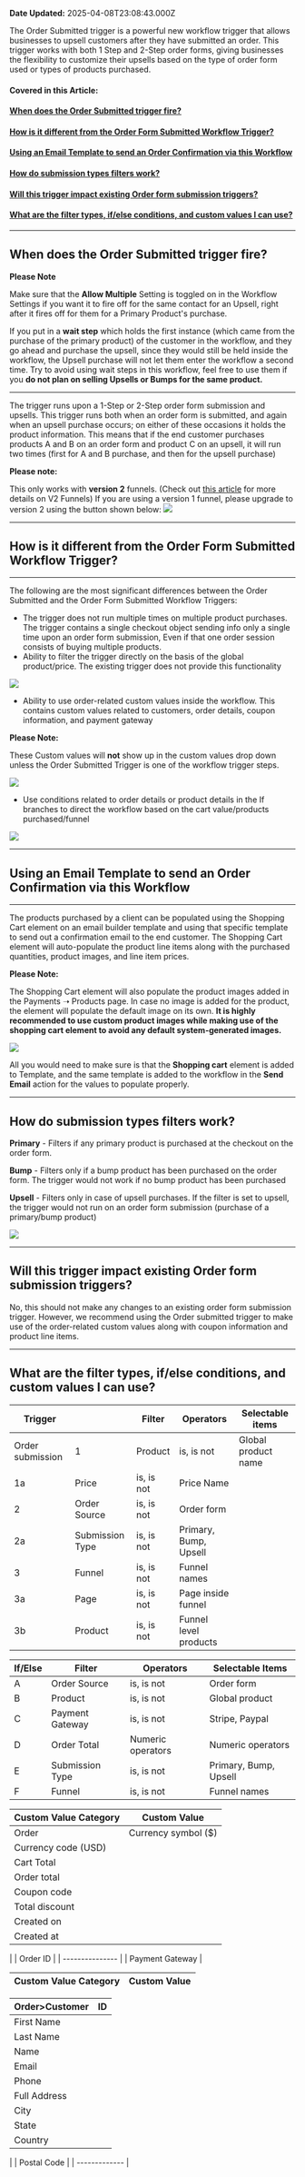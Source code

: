 **Date Updated:** 2025-04-08T23:08:43.000Z

The Order Submitted trigger is a powerful new workflow trigger that allows businesses to upsell customers after they have submitted an order. This trigger works with both 1 Step and 2-Step order forms, giving businesses the flexibility to customize their upsells based on the type of order form used or types of products purchased.

  
#### **Covered in this Article:**

#### [When does the Order Submitted trigger fire?](#When-does-the-Order-Submitted-trigger-fire?)

#### [How is it different from the Order Form Submitted Workflow Trigger?](#How-is-it-different-from-the-Order-Form-Submitted-Workflow-Trigger?)

#### [Using an Email Template to send an Order Confirmation via this Workflow](#Using-an-Email-Template-to-send-an-Order-Confirmation-via-this-Workflow)

#### [How do submission types filters work? ](#How-do-submission-types-filters-work?%C2%A0)

#### [Will this trigger impact existing Order form submission triggers?](#Will-this-trigger-impact-existing-Order-form-submission-triggers?)

#### [What are the filter types, if/else conditions, and custom values I can use?](#What-are-the-filter-types,-if/else-conditions,-and-custom-values-I-can-use?)
  
  
---

## **When does the Order Submitted trigger fire?**

  
**Please Note**

Make sure that the **Allow Multiple** Setting is toggled on in the Workflow Settings if you want it to fire off for the same contact for an Upsell, right after it fires off for them for a Primary Product's purchase.

If you put in a **wait step** which holds the first instance (which came from the purchase of the primary product) of the customer in the workflow, and they go ahead and purchase the upsell, since they would still be held inside the workflow, the Upsell purchase will not let them enter the workflow a second time. Try to avoid using wait steps in this workflow, feel free to use them if you **do not plan on selling Upsells or Bumps for the same product.**

  
---

The trigger runs upon a 1-Step or 2-Step order form submission and upsells. This trigger runs both when an order form is submitted, and again when an upsell purchase occurs; on either of these occasions it holds the product information. This means that if the end customer purchases products A and B on an order form and product C on an upsell, it will run two times (first for A and B purchase, and then for the upsell purchase)

  
**Please note:** 

This only works with **version 2** funnels. (Check out [this article](https://help.gohighlevel.com/en/support/solutions/articles/48001204903) for more details on V2 Funnels) If you are using a version 1 funnel, please upgrade to version 2 using the button shown below:
![](https://s3.amazonaws.com/cdn.freshdesk.com/data/helpdesk/attachments/production/48271898507/original/Jt_bZs48_YpDTe855zfIKEv09u7ptooXnA.png?1672223754)

  
---

## **How is it different from the Order Form Submitted Workflow Trigger?**

---

The following are the most significant differences between the Order Submitted and the Order Form Submitted Workflow Triggers:

  
* The trigger does not run multiple times on multiple product purchases. The trigger contains a single checkout object sending info only a single time upon an order form submission, Even if that one order session consists of buying multiple products.
* Ability to filter the trigger directly on the basis of the global product/price. The existing trigger does not provide this functionality

![](https://s3.amazonaws.com/cdn.freshdesk.com/data/helpdesk/attachments/production/48271902305/original/HkW1R_dgtia5VEH8lw5XtAJoMKdamm2xog.png?1672224456)

  
* Ability to use order-related custom values inside the workflow. This contains custom values related to customers, order details, coupon information, and payment gateway

  
**Please Note:**

These Custom values will **not** show up in the custom values drop down unless the Order Submitted Trigger is one of the workflow trigger steps.
  
  
![](https://s3.amazonaws.com/cdn.freshdesk.com/data/helpdesk/attachments/production/48271903161/original/GfNiNTpIzmqHoleW7RVRvGJKHUBrcM8vow.png?1672224689)

  
* Use conditions related to order details or product details in the If branches to direct the workflow based on the cart value/products purchased/funnel

![](https://s3.amazonaws.com/cdn.freshdesk.com/data/helpdesk/attachments/production/48271903365/original/Fy-l-g5na5xvLpx26kk97KGSVej6hjghwA.png?1672224749)
  
  
---

## **Using an Email Template to send an Order Confirmation via this Workflow**

  
---

The products purchased by a client can be populated using the Shopping Cart element on an email builder template and using that specific template to send out a confirmation email to the end customer. The Shopping Cart element will auto-populate the product line items along with the purchased quantities, product images, and line item prices. 

  
**Please Note:** 

The Shopping Cart element will also populate the product images added in the Payments ➝ Products page. In case no image is added for the product, the element will populate the default image on its own. **It is highly recommended to use custom product images while making use of the shopping cart element to avoid any default system-generated images.**

![](https://s3.amazonaws.com/cdn.freshdesk.com/data/helpdesk/attachments/production/48271904923/original/uMFRmaT5jF11XlibbTZhrwlAA9Slk44k0w.png?1672225164)

  
All you would need to make sure is that the **Shopping cart** element is added to Template, and the same template is added to the workflow in the **Send Email** action for the values to populate properly.

  
---

## **How do submission types filters work?** 

**Primary** \- Filters if any primary product is purchased at the checkout on the order form. 

**Bump** \- Filters only if a bump product has been purchased on the order form. The trigger would not work if no bump product has been purchased

**Upsell** \- Filters only in case of upsell purchases. If the filter is set to upsell, the trigger would not run on an order form submission (purchase of a primary/bump product)

  
![](https://s3.amazonaws.com/cdn.freshdesk.com/data/helpdesk/attachments/production/48271933980/original/qbQT79u8jkDAXIjo053ldP95IVhs9kG4kw.png?1672231859)  

---

## **Will this trigger impact existing Order form submission triggers?**

No, this should not make any changes to an existing order form submission trigger. However, we recommend using the Order submitted trigger to make use of the order-related custom values along with coupon information and product line items.

  
---

## **What are the filter types, if/else conditions, and custom values I can use?**

  
| **Trigger**      |                 | **Filter** | **Operators**         | **Selectable items** |
| ---------------- | --------------- | ---------- | --------------------- | -------------------- |
| Order submission | 1               | Product    | is, is not            | Global product name  |
| 1a               | Price           | is, is not | Price Name            |                      |
| 2                | Order Source    | is, is not | Order form            |                      |
| 2a               | Submission Type | is, is not | Primary, Bump, Upsell |                      |
| 3                | Funnel          | is, is not | Funnel names          |                      |
| 3a               | Page            | is, is not | Page inside funnel    |                      |
| 3b               | Product         | is, is not | Funnel level products |                      |

  
| **If/Else** | **Filter**      | **Operators**     | **Selectable Items**  |
| ----------- | --------------- | ----------------- | --------------------- |
| A           | Order Source    | is, is not        | Order form            |
| B           | Product         | is, is not        | Global product        |
| C           | Payment Gateway | is, is not        | Stripe, Paypal        |
| D           | Order Total     | Numeric operators | Numeric operators     |
| E           | Submission Type | is, is not        | Primary, Bump, Upsell |
| F           | Funnel          | is, is not        | Funnel names          |

  
| **Custom Value Category** | **Custom Value**    |
| ------------------------- | ------------------- |
| Order                     | Currency symbol ($) |
| Currency code (USD)       |                     |
| Cart Total                |                     |
| Order total               |                     |
| Coupon code               |                     |
| Total discount            |                     |
| Created on                |                     |
| Created at                |                     |

| | Order ID      |
| --------------- |
| Payment Gateway |
  
  
| **Custom Value Category** | **Custom Value** |
| ------------------------- | ---------------- |

| Order>Customer | ID |
| -------------- | -- |
| First Name     |    |
| Last Name      |    |
| Name           |    |
| Email          |    |
| Phone          |    |
| Full Address   |    |
| City           |    |
| State          |    |
| Country        |    |

| | Postal Code |
| ------------- |
